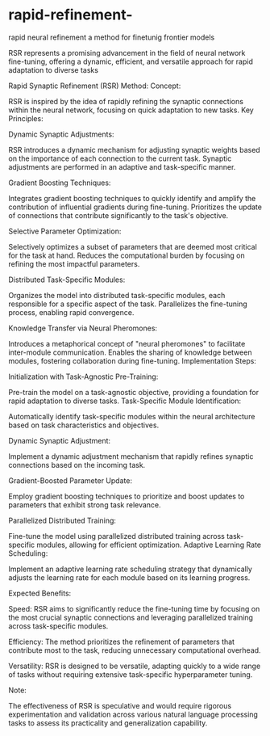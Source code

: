 # rapid-refinement-
rapid neural refinement a method for finetunig frontier models

 RSR represents a promising advancement in the field of neural network fine-tuning, offering a dynamic, efficient, and versatile approach for rapid adaptation to diverse tasks
 
Rapid Synaptic Refinement (RSR) Method:
Concept:

RSR is inspired by the idea of rapidly refining the synaptic connections within the neural network, focusing on quick adaptation to new tasks.
Key Principles:

Dynamic Synaptic Adjustments:

RSR introduces a dynamic mechanism for adjusting synaptic weights based on the importance of each connection to the current task.
Synaptic adjustments are performed in an adaptive and task-specific manner.

Gradient Boosting Techniques:

Integrates gradient boosting techniques to quickly identify and amplify the contribution of influential gradients during fine-tuning.
Prioritizes the update of connections that contribute significantly to the task's objective.

Selective Parameter Optimization:

Selectively optimizes a subset of parameters that are deemed most critical for the task at hand.
Reduces the computational burden by focusing on refining the most impactful parameters.

Distributed Task-Specific Modules:

Organizes the model into distributed task-specific modules, each responsible for a specific aspect of the task.
Parallelizes the fine-tuning process, enabling rapid convergence.

Knowledge Transfer via Neural Pheromones:

Introduces a metaphorical concept of "neural pheromones" to facilitate inter-module communication.
Enables the sharing of knowledge between modules, fostering collaboration during fine-tuning.
Implementation Steps:

Initialization with Task-Agnostic Pre-Training:

Pre-train the model on a task-agnostic objective, providing a foundation for rapid adaptation to diverse tasks.
Task-Specific Module Identification:

Automatically identify task-specific modules within the neural architecture based on task characteristics and objectives.

Dynamic Synaptic Adjustment:

Implement a dynamic adjustment mechanism that rapidly refines synaptic connections based on the incoming task.

Gradient-Boosted Parameter Update:

Employ gradient boosting techniques to prioritize and boost updates to parameters that exhibit strong task relevance.

Parallelized Distributed Training:

Fine-tune the model using parallelized distributed training across task-specific modules, allowing for efficient optimization.
Adaptive Learning Rate Scheduling:

Implement an adaptive learning rate scheduling strategy that dynamically adjusts the learning rate for each module based on its learning progress.

Expected Benefits:

Speed: RSR aims to significantly reduce the fine-tuning time by focusing on the most crucial synaptic connections and leveraging parallelized training across task-specific modules.

Efficiency: The method prioritizes the refinement of parameters that contribute most to the task, reducing unnecessary computational overhead.

Versatility: RSR is designed to be versatile, adapting quickly to a wide range of tasks without requiring extensive task-specific hyperparameter tuning.

Note:

The effectiveness of RSR is speculative and would require rigorous experimentation and validation across various natural language processing tasks to assess its practicality and generalization capability.





